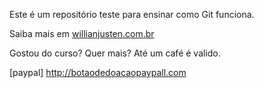 Este é um repositório teste para ensinar como Git funciona.

Saiba mais em [willianjusten.com.br](http://willianjusten.com.br)

Gostou do curso? Quer mais? Até um café é valido.

[paypal] http://botaodedoacaopaypall.com